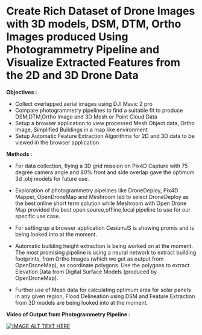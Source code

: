 # Create Rich Dataset of Drone Images with 3D models, DSM, DTM, Ortho Images produced Using Photogrammetry Pipeline and Visualize Extracted Features from the 2D and 3D Drone Data

**Objectives :** 

- Collect overlapped aerial images using DJI Mavic 2 pro
- Compare photogrammetry pipelines to find a suitable fit to produce DSM,DTM,Ortho Image and 3D Mesh or Point Cloud Data
- Setup a browser application to view processed Mesh Object data, Ortho Image, Simplified Buildings in a map like environment
- Setup Automatic Feature Extraction Algorithms for 2D and 3D data to be viewed in the browser application 

**Methods :**

- For data collection, flying a 3D grid mission on Pix4D Capture with 75 degree camera angle and 80% front and side overlap gave the optimum 3d .obj models for future use.

- Exploration of photogrammetry pipelines like DroneDeploy, Pix4D Mapper, OpenDroneMap and Meshroom led to select DroneDeploy as the best online short term solution while Meshroom with Open Drone Map provided the best open source,offline,local pipeline to use for our specific use case.

- For setting up a browser application CesiumJS is showing promis and is being looked into at the moment.

- Automatic building height extraction is being worked on at the moment. The most promising pipeline is using a neural network to extract building footprints, from Ortho Images (which we get as output from OpenDroneMap), as coordinate polygons. Use the polygons to extract Elevation Data from Digital Surface Models (produced by OpenDroneMap).

- Further use of Mesh data for calculating optimum area for solar panels in any given region, Flood Delineation using DSM and Feature Extraction from 3D models are being looked into at the moment.


**Video of Output from Photogrammetry Pipeline :**

[![IMAGE ALT TEXT HERE](https://github.com/antorhasan/drone_prj/blob/master/new.png)](https://www.youtube.com/watch?v=odiGVLqg5V8&feature=youtu.be)
